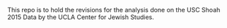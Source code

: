 This repo is to hold the revisions for the analysis done on the USC Shoah 2015 
Data by the UCLA Center for Jewish Studies.
